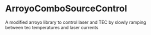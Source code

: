 # ArroyoComboSourceControl
A modified arroyo library to control laser and TEC by slowly ramping between tec temperatures and laser currents
